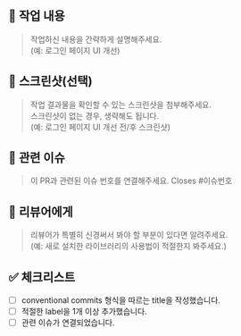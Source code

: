 <!--
title 형식은 다음과 같이 conventional commits에 따라 작성해주세요:
(출처: https://www.conventionalcommits.org/ko/v1.0.0)
<타입>[적용 범위(선택 사항)]: <설명>

[본문(선택 사항)]

[꼬리말(선택 사항)]
-->

## 🚀 작업 내용

> 작업하신 내용을 간략하게 설명해주세요.  
> (예: 로그인 페이지 UI 개선)

## 📸 스크린샷(선택)

> 작업 결과물을 확인할 수 있는 스크린샷을 첨부해주세요.  
> 스크린샷이 없는 경우, 생략해도 됩니다.  
> (예: 로그인 페이지 UI 개선 전/후 스크린샷)

## 🔗 관련 이슈

> 이 PR과 관련된 이슈 번호를 연결해주세요.
> Closes #이슈번호

## 🙏 리뷰어에게

> 리뷰어가 특별히 신경써서 봐야 할 부분이 있다면 알려주세요.  
> (예: 새로 설치한 라이브러리의 사용법이 적절한지 봐주세요.)

## ✅ 체크리스트

- [ ] conventional commits 형식을 따르는 title을 작성했습니다.
- [ ] 적절한 label을 1개 이상 추가했습니다.
- [ ] 관련 이슈가 연결되었습니다.
